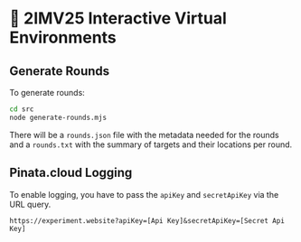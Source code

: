 # 🔎 2IMV25 Interactive Virtual Environments

## Generate Rounds

To generate rounds:

```bash
cd src
node generate-rounds.mjs
```

There will be a `rounds.json` file with the metadata needed for the rounds and a `rounds.txt` with the summary of targets and their locations per round.

## Pinata.cloud Logging

To enable logging, you have to pass the `apiKey` and `secretApiKey` via the URL query.

```
https://experiment.website?apiKey=[Api Key]&secretApiKey=[Secret Api Key]
```
